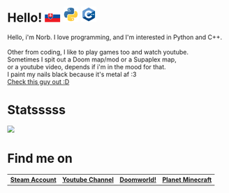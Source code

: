 <h1>Hello! <img src="https://github.com/lipis/flag-icons/blob/main/flags/4x3/sk.svg" alt="SLOVAKIA!!!!!" style="width:35px" title="SLOVAKIA!!!!!"></img> <img src="https://github.com/vscode-icons/vscode-icons/blob/master/icons/file_type_python.svg" alt="Python dev :)" title="Python dev :)" style="width:35px;height=20px"></img>  <img src="https://github.com/vscode-icons/vscode-icons/blob/master/icons/file_type_cpp3.svg" alt="C++ my beloved" title="C++ my beloved" style="width:35px;height=20px"></img></h1>
<p>
Hello, i'm Norb. I love programming, and I'm interested in Python and C++.
<br><br>
Other from coding, I like to play games too and watch youtube.<br>Sometimes I spit out a Doom map/mod or a Supaplex map,<br>
or a youtube video, depends if i'm in the mood for that.<br>
I paint my nails black because it's metal af :3<br>
<a href="https://github.com/MF366-Coding" title="DO IT">Check this guy out :D</a>
</p>
<h1>Statsssss</h1>
<img src="https://github-readme-stats.vercel.app/api?username=norbcodes&show=prs_merged&show_icons=true&bg_color=79,6699FF,800055&title_color=000000&text_color=000000&icon_color=4D004D&border_radius=15.8&text_bold"></img>
<h1>Find me on</h1>
<p>
<table>
  <tr>
    <th>
      <a href="https://steamcommunity.com/id/realnorb3695/">Steam Account</a>
    </th>
    <th>
      <a href="https://www.youtube.com/channel/UC-WouWX9ricZEwv6qV8UDaw">Youtube Channel</a>
    </th>
    <th>
      <a href="https://www.doomworld.com/profile/35825-norb/">Doomworld!</a>
    </th>
    <th>
      <a href="https://www.planetminecraft.com/member/norb/">Planet Minecraft</a>
    </th>
  </tr>
</table>
</p>
